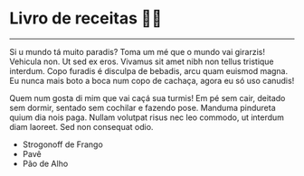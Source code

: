 # Livro de receitas 👨‍🍳

---

 Si u mundo tá muito paradis? Toma um mé que o mundo vai girarzis! Vehicula non. Ut sed ex eros. Vivamus sit amet nibh non tellus tristique interdum. Copo furadis é disculpa de bebadis, arcu quam euismod magna. Eu nunca mais boto a boca num copo de cachaça, agora eu só uso canudis!

Quem num gosta di mim que vai caçá sua turmis! Em pé sem cair, deitado sem dormir, sentado sem cochilar e fazendo pose. Manduma pindureta quium dia nois paga. Nullam volutpat risus nec leo commodo, ut interdum diam laoreet. Sed non consequat odio.

- Strogonoff de Frango
- Pavê
- Pão de Alho
